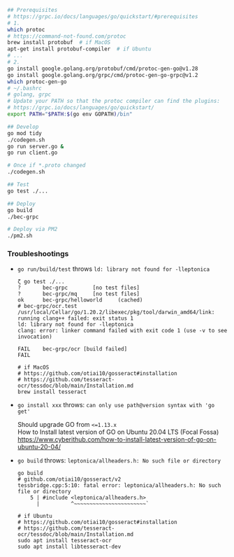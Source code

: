 ```sh
## Prerequisites
# https://grpc.io/docs/languages/go/quickstart/#prerequisites
# 1.
which protoc
# https://command-not-found.com/protoc
brew install protobuf  # if MacOS
apt-get install protobuf-compiler  # if Ubuntu
# ...
# 2.
go install google.golang.org/protobuf/cmd/protoc-gen-go@v1.28
go install google.golang.org/grpc/cmd/protoc-gen-go-grpc@v1.2
which protoc-gen-go
# ~/.bashrc
# golang, grpc
# Update your PATH so that the protoc compiler can find the plugins:
# https://grpc.io/docs/languages/go/quickstart/
export PATH="$PATH:$(go env GOPATH)/bin"

## Develop
go mod tidy
./codegen.sh
go run server.go &
go run client.go

# Once if *.proto changed
./codegen.sh

## Test
go test ./...

## Deploy
go build
./bec-grpc

# Deploy via PM2
./pm2.sh
```

### Troubleshootings

- `go run/build/test` throws `ld: library not found for -lleptonica`

  ```plain
  ζ go test ./...
  ?       bec-grpc        [no test files]
  ?       bec-grpc/mq     [no test files]
  ok      bec-grpc/helloworld     (cached)
  # bec-grpc/ocr.test
  /usr/local/Cellar/go/1.20.2/libexec/pkg/tool/darwin_amd64/link: running clang++ failed: exit status 1
  ld: library not found for -lleptonica
  clang: error: linker command failed with exit code 1 (use -v to see invocation)

  FAIL    bec-grpc/ocr [build failed]
  FAIL

  # if MacOS
  # https://github.com/otiai10/gosseract#installation
  # https://github.com/tesseract-ocr/tessdoc/blob/main/Installation.md
  brew install tesseract
  ```

- `go install xxx` throws: `can only use path@version syntax with 'go get'`

  Should upgrade GO from `<=1.13.x`<br>
  How to Install latest version of GO on Ubuntu 20.04 LTS (Focal Fossa)<br>
  <https://www.cyberithub.com/how-to-install-latest-version-of-go-on-ubuntu-20-04/>

- `go build` throws: `leptonica/allheaders.h: No such file or directory`

  ```plain
  go build
  # github.com/otiai10/gosseract/v2
  tessbridge.cpp:5:10: fatal error: leptonica/allheaders.h: No such file or directory
      5 | #include <leptonica/allheaders.h>
        |          ^~~~~~~~~~~~~~~~~~~~~~~~`

  # if Ubuntu
  # https://github.com/otiai10/gosseract#installation
  # https://github.com/tesseract-ocr/tessdoc/blob/main/Installation.md
  sudo apt install tesseract-ocr
  sudo apt install libtesseract-dev
  ```
